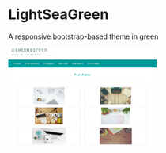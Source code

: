 # LightSeaGreen
A responsive bootstrap-based theme in green

![light-sea-green](light-sea-green-300x200.png?raw=true)

